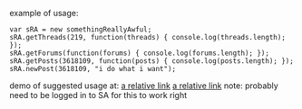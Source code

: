 example of usage:
```
var sRA = new somethingReallyAwful;
sRA.getThreads(219, function(threads) { console.log(threads.length); });
sRA.getForums(function(forums) { console.log(forums.length); });
sRA.getPosts(3618109, function(posts) { console.log(posts.length); });
sRA.newPost(3618109, "i do what i want");
```

demo of suggested usage at:
[a relative link](demo.html)
[a relative link](demo.js)
note: probably need to be logged in to SA for this to work right